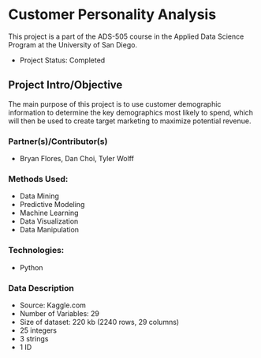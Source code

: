 # Customer Personality Analysis

This project is a part of the ADS-505 course in the Applied Data Science Program at the University of San Diego. 

- Project Status: Completed

## Project Intro/Objective

The main purpose of this project is to use customer demographic information to determine the key demographics most likely to spend, which will then be used to create target marketing to maximize potential revenue. 

### Partner(s)/Contributor(s)  
- Bryan Flores, Dan Choi, Tyler Wolff

### Methods Used:
- Data Mining 
- Predictive Modeling 
- Machine Learning
- Data Visualization
- Data Manipulation

### Technologies:
- Python

### Data Description
- Source: Kaggle.com
- Number of Variables: 29
- Size of dataset: 220 kb (2240 rows, 29 columns)
- 25 integers
- 3 strings
- 1 ID

